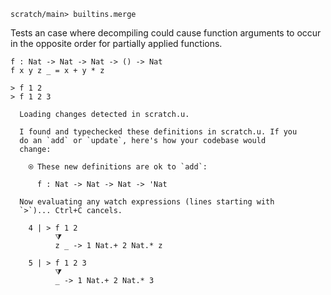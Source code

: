 ``` ucm :hide
scratch/main> builtins.merge
```

Tests an case where decompiling could cause function arguments to occur in the
opposite order for partially applied functions.

``` unison
f : Nat -> Nat -> Nat -> () -> Nat
f x y z _ = x + y * z

> f 1 2
> f 1 2 3
```

``` ucm :added-by-ucm
  Loading changes detected in scratch.u.

  I found and typechecked these definitions in scratch.u. If you
  do an `add` or `update`, here's how your codebase would
  change:
  
    ⍟ These new definitions are ok to `add`:
    
      f : Nat -> Nat -> Nat -> 'Nat
  
  Now evaluating any watch expressions (lines starting with
  `>`)... Ctrl+C cancels.

    4 | > f 1 2
          ⧩
          z _ -> 1 Nat.+ 2 Nat.* z
  
    5 | > f 1 2 3
          ⧩
          _ -> 1 Nat.+ 2 Nat.* 3

```

